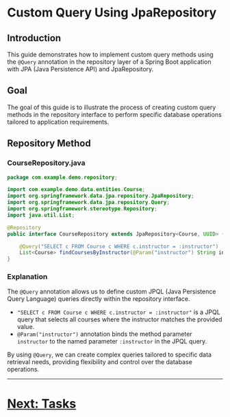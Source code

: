 # Custom Query Using JpaRepository

## Introduction

This guide demonstrates how to implement custom query methods using the `@Query` annotation in the repository layer of a Spring Boot application with JPA (Java Persistence API) and JpaRepository.

## Goal

The goal of this guide is to illustrate the process of creating custom query methods in the repository interface to perform specific database operations tailored to application requirements.

## Repository Method

### CourseRepository.java

```java
package com.example.demo.repository;

import com.example.demo.data.entities.Course;
import org.springframework.data.jpa.repository.JpaRepository;
import org.springframework.data.jpa.repository.Query;
import org.springframework.stereotype.Repository;
import java.util.List;

@Repository
public interface CourseRepository extends JpaRepository<Course, UUID> {

    @Query("SELECT c FROM Course c WHERE c.instructor = :instructor")
    List<Course> findCoursesByInstructor(@Param("instructor") String instructor);
}
```

### Explanation

The `@Query` annotation allows us to define custom JPQL (Java Persistence Query Language) queries directly within the repository interface.

- `"SELECT c FROM Course c WHERE c.instructor = :instructor"` is a JPQL query that selects all courses where the instructor matches the provided value.
- `@Param("instructor")` annotation binds the method parameter `instructor` to the named parameter `:instructor` in the JPQL query.

By using `@Query`, we can create complex queries tailored to specific data retrieval needs, providing flexibility and control over the database operations.

---

# [Next:  Tasks](../../../lab-work.md)
